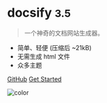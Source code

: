
# docsify <small>3.5</small>

> 一个神奇的文档网站生成器。

- 简单、轻便 (压缩后 ~21kB)
- 无需生成 html 文件
- 众多主题


[GitHub](https://github.com/docsifyjs/docsify/)
[Get Started](#/)

![color](#f0f0f0)
